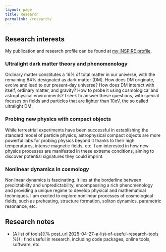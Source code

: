 ```yaml
---
layout: page
title: Research
permalink: /research/
---
```



## Research interests

My publication and research profile can be found at [my INSPIRE profile](https://inspirehep.net/authors/1790638?ui-citation-summary=true).


### Ultralight dark matter theory and phenomenology

Ordinary matter constitutes a 16% of total matter in our universe, with the remaining 84% designated as dark matter (DM). How does DM originate, evolve and  lead to our present-day universe? How does DM interact with itself, ordinary matter, and gravity? How to probe it using cosmological and astrophysical environments? I seek to answer these questions, with special focuses on fields and particles that are lighter than 10eV, the so called ultralight DM.


### Probing new physics with compact objects

While terrestrial experiments have been successful in establishing the standard model of particle physics, astrophysical compact objects are more powerful labs for probing physics beyond it thanks to their high temperatures, intense magnetic fields, etc. I am interested in how new physics processes are manifested in these extreme conditions, aiming to discover potential signatures they could imprint.


### Nonlinear dynamics in cosmology

Nonlinear dynamics is fascinating. It lies at the borderline between predictability and unpredictability, encompassing a rich phenomenology and providing a unique regime to develop physical and mathematical techniques. I am excited to explore nonlinear processes of cosmological fields, such as preheating, structure formation, soliton dynamics, parametric resonance, etc.


## Research notes

- [A list of tools]({% post_url 2025-04-27-a-list-of-useful-research-tools %}) I find useful in research, including code packages, online tools, software, etc.
